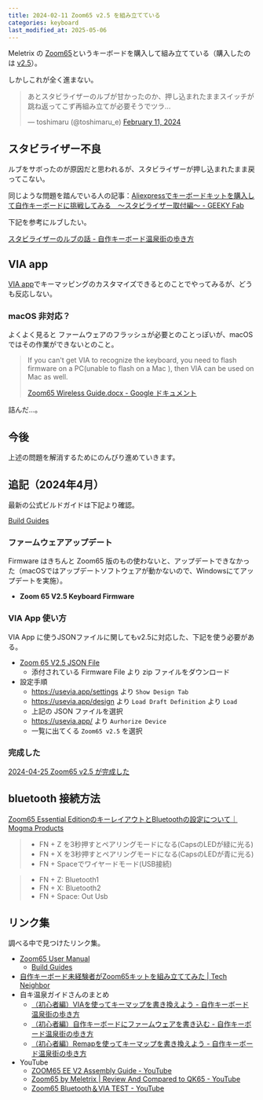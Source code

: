 ```yaml
---
title: 2024-02-11 Zoom65 v2.5 を組み立てている
categories: keyboard
last_modified_at: 2025-05-06
---
```


Meletrix の [Zoom65](https://zoom65.com/)というキーボードを購入して組み立てている（購入したのは [v2.5](https://meletrix.com/collections/zoom65-v2-5)）。

しかしこれが全く進まない。

<blockquote class="twitter-tweet"><p lang="ja" dir="ltr">あとスタビライザーのルブが甘かったのか、押し込まれたままスイッチが跳ね返ってこず再組み立てが必要そうでツラ...</p>&mdash; toshimaru (@toshimaru_e) <a href="https://twitter.com/toshimaru_e/status/1756579803338268934?ref_src=twsrc%5Etfw">February 11, 2024</a></blockquote> <script async src="https://platform.twitter.com/widgets.js" charset="utf-8"></script>

## スタビライザー不良

ルブをサボったのが原因だと思われるが、スタビライザーが押し込まれたまま戻ってこない。

同じような問題を踏んでいる人の記事：[Aliexpressでキーボードキットを購入して自作キーボードに挑戦してみる　～スタビライザー取付編～ - GEEKY Fab](https://geekyfab.com/entry/2020/11/29/084339)

下記を参考にルブしたい。

[スタビライザーのルブの話 - 自作キーボード温泉街の歩き方](https://salicylic-acid3.hatenablog.com/entry/stabilizer-lubrication)

## VIA app

[VIA app](https://usevia.app/)でキーマッピングのカスタマイズできるとのことでやってみるが、どうも反応しない。

### macOS 非対応？

よくよく見ると ファームウェアのフラッシュが必要とのことっぽいが、macOS ではその作業ができないとのこと。

> If you can't get VIA to recognize the keyboard, you need to flash firmware on a PC(unable to flash on a Mac ), then VIA can be used on Mac as well.
>
> [Zoom65 Wireless Guide.docx - Google ドキュメント](https://docs.google.com/document/d/1FiWiAnXCSsFjtqqpReWLJHxV8eZ7lqBj/edit)

詰んだ...。

## 今後

上述の問題を解消するためにのんびり進めていきます。

## 追記（2024年4月）

最新の公式ビルドガイドは下記より確認。

[Build Guides](https://wuque-studio.notion.site/1dae140742f74f7daf4c34c572c67c81?v=0689d1507bb24d94bdacce8c75fdddfc)

### ファームウェアアップデート

Firmware はきちんと Zoom65 版のもの使わないと、アップデートできなかった（macOSではアップデートソフトウェアが動かないので、Windowsにてアップデートを実施）。

- **Zoom 65 V2.5 Keyboard Firmware**

### VIA App 使い方

VIA App に使うJSONファイルに関してもv2.5に対応した、下記を使う必要がある。

- [Zoom 65 V2.5 JSON File](https://wuque-studio.notion.site/Zoom-65-V2-5-JSON-File-b9c3afdd42e749fea0f247dc4b943fe0)
  - 添付されている Firmware File より zip ファイルをダウンロード
- 設定手順
  - <https://usevia.app/settings> より `Show Design Tab`
  - <https://usevia.app/design> より `Load Draft Definition` より `Load`
  - 上記の JSON ファイルを選択
  - <https://usevia.app/> より `Aurhorize Device`
  - 一覧に出てくる `Zoom65 v2.5` を選択

### 完成した

[2024-04-25 Zoom65 v2.5 が完成した](/2024-04-25)

## bluetooth 接続方法

[Zoom65 Essential EditionのキーレイアウトとBluetoothの設定について｜Mogma Products](https://note.com/mogma_products/n/nefd5d3487116)

> - FN + Z を3秒押すとペアリングモードになる(CapsのLEDが緑に光る)
> - FN + X を3秒押すとペアリングモードになる(CapsのLEDが青に光る)
> - FN + Spaceでワイヤードモード(USB接続)

> - FN + Z: Bluetooth1
> - FN + X: Bluetooth2
> - FN + Space: Out Usb

## リンク集

調べる中で見つけたリンク集。

- [Zoom65 User Manual](https://meletrix.com/pages/zoom65-user-manual)
    - [Build Guides](https://wuque-studio.notion.site/1dae140742f74f7daf4c34c572c67c81?v=0689d1507bb24d94bdacce8c75fdddfc)
- [自作キーボード未経験者がZoom65キットを組み立ててみた \| Tech Neighbor](https://techneighbor.blog/keyboard/zoom65-challenge/)
- 自キ温泉ガイドさんのまとめ
    - [（初心者編）VIAを使ってキーマップを書き換えよう - 自作キーボード温泉街の歩き方](https://salicylic-acid3.hatenablog.com/entry/via-manual)
    - [（初心者編）自作キーボードにファームウェアを書き込む - 自作キーボード温泉街の歩き方](https://salicylic-acid3.hatenablog.com/entry/qmk-toolbox)
    - [（初心者編）Remapを使ってキーマップを書き換えよう - 自作キーボード温泉街の歩き方](https://salicylic-acid3.hatenablog.com/entry/remap-manual)
- YouTube
    - [ZOOM65 EE V2 Assembly Guide - YouTube](https://www.youtube.com/watch?v=UuWOdviKDOI&t=272s)
    - [Zoom65 by Meletrix \| Review And Compared to QK65 - YouTube](https://www.youtube.com/watch?v=7BoYHuPwFdQ)
    - [Zoom65 Bluetooth＆VIA TEST - YouTube](https://www.youtube.com/watch?v=uHW4yYnzp7s)
